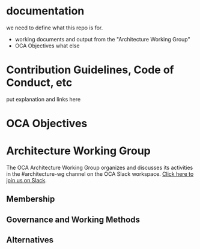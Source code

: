 # documentation
we need to define what this repo is for.
- working documents and output from the "Architecture Working Group"
- OCA Objectives
what else
# Contribution Guidelines, Code of Conduct, etc
put explanation and links here

# OCA Objectives

# Architecture Working Group

The OCA Architecture Working Group organizes and discusses its activities in the #architecture-wg channel on the OCA Slack workspace. [Click here to join us on Slack](https://docs.google.com/forms/d/1vEAqg9SKBF3UMtmbJJ9qqLarrXN5zeVG3_obedA3DKs/viewform?edit_requested=true).

## Membership

## Governance and Working Methods

## Alternatives

